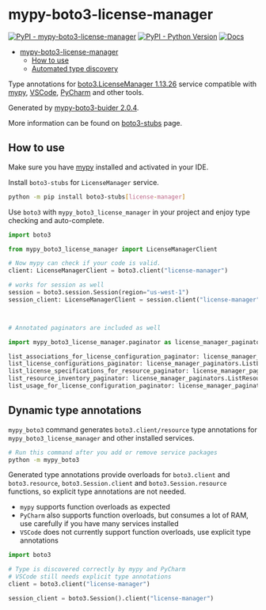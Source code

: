 # mypy-boto3-license-manager

[![PyPI - mypy-boto3-license-manager](https://img.shields.io/pypi/v/mypy-boto3-license-manager.svg?color=blue)](https://pypi.org/project/mypy-boto3-license-manager)
[![PyPI - Python Version](https://img.shields.io/pypi/pyversions/mypy-boto3-license-manager.svg?color=blue)](https://pypi.org/project/mypy-boto3-license-manager)
[![Docs](https://img.shields.io/readthedocs/mypy-boto3-builder.svg?color=blue)](https://mypy-boto3-builder.readthedocs.io/)

- [mypy-boto3-license-manager](#mypy-boto3-license-manager)
  - [How to use](#how-to-use)
  - [Automated type discovery](#automated-type-discovery)

Type annotations for
[boto3.LicenseManager 1.13.26](https://boto3.amazonaws.com/v1/documentation/api/1.13.26/reference/services/license-manager.html#LicenseManager) service
compatible with [mypy](https://github.com/python/mypy), [VSCode](https://code.visualstudio.com/),
[PyCharm](https://www.jetbrains.com/pycharm/) and other tools.

Generated by [mypy-boto3-buider 2.0.4](https://github.com/vemel/mypy_boto3_builder).

More information can be found on [boto3-stubs](https://pypi.org/project/boto3-stubs/) page.

## How to use

Make sure you have [mypy](https://github.com/python/mypy) installed and activated in your IDE.

Install `boto3-stubs` for `LicenseManager` service.

```bash
python -m pip install boto3-stubs[license-manager]
```

Use `boto3` with `mypy_boto3_license_manager` in your project and enjoy type checking and auto-complete.

```python
import boto3

from mypy_boto3_license_manager import LicenseManagerClient

# Now mypy can check if your code is valid.
client: LicenseManagerClient = boto3.client("license-manager")

# works for session as well
session = boto3.session.Session(region="us-west-1")
session_client: LicenseManagerClient = session.client("license-manager")



# Annotated paginators are included as well

import mypy_boto3_license_manager.paginator as license_manager_paginators

list_associations_for_license_configuration_paginator: license_manager_paginators.ListAssociationsForLicenseConfigurationPaginator = client.get_paginator("list_associations_for_license_configuration")
list_license_configurations_paginator: license_manager_paginators.ListLicenseConfigurationsPaginator = client.get_paginator("list_license_configurations")
list_license_specifications_for_resource_paginator: license_manager_paginators.ListLicenseSpecificationsForResourcePaginator = client.get_paginator("list_license_specifications_for_resource")
list_resource_inventory_paginator: license_manager_paginators.ListResourceInventoryPaginator = client.get_paginator("list_resource_inventory")
list_usage_for_license_configuration_paginator: license_manager_paginators.ListUsageForLicenseConfigurationPaginator = client.get_paginator("list_usage_for_license_configuration")
```

## Dynamic type annotations

`mypy_boto3` command generates `boto3.client/resource` type annotations for
`mypy_boto3_license_manager` and other installed services.

```bash
# Run this command after you add or remove service packages
python -m mypy_boto3
```

Generated type annotations provide overloads for `boto3.client` and `boto3.resource`,
`boto3.Session.client` and `boto3.Session.resource` functions,
so explicit type annotations are not needed.

- `mypy` supports function overloads as expected
- `PyCharm` also supports function overloads, but consumes a lot of RAM, use carefully if you have many services installed
- `VSCode` does not currently support function overloads, use explicit type annotations

```python
import boto3

# Type is discovered correctly by mypy and PyCharm
# VSCode still needs explicit type annotations
client = boto3.client("license-manager")

session_client = boto3.Session().client("license-manager")
```